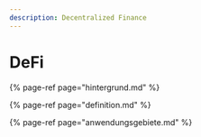 ```yaml
---
description: Decentralized Finance
---
```


# DeFi

{% page-ref page="hintergrund.md" %}

{% page-ref page="definition.md" %}

{% page-ref page="anwendungsgebiete.md" %}













